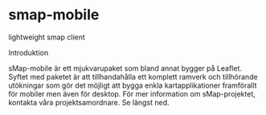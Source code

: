 smap-mobile
===========

lightweight smap client

Introduktion

sMap-mobile är ett mjukvarupaket som bland annat bygger på Leaflet. Syftet med paketet är att tillhandahålla ett komplett ramverk och tillhörande utökningar som gör det möjligt att bygga enkla kartapplikationer framförallt för mobiler men även för desktop.
För mer information om sMap-projektet, kontakta våra projektsamordnare. Se längst ned.
